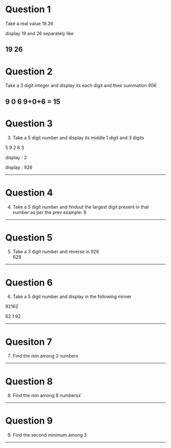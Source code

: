 # Question 1
Take a real value 19.26

display 19 and 26 separately like

19
26
-------------------------------------------------

# Question 2
Take a 3 digit integer and display its each digit and their summation
906

9
0
6
9+0+6 = 15
------------------------------------------------- 


# Question 3
3. Take a 5 digit number and display its middle 1 digit and 3 digits

5 9 2 6 3 

display : 2

display : 926

------------------------------------------------- 


# Question 4
4. Take a 5 digit number and findout the largest digit present in that number
as per the prev example: 9

------------------------------------------------- 

# Question 5
5. Take a 3 digit number and reverse in
926
\
629
------------------------------------------------- 

# Question 6
6. Take a 5 digit number and display in the following mnner

92162

62 1 92

------------------------------------------------- 

# Quesiton 7
7. Find the min among 3 numbers

------------------------------------------------- 

# Question 8
8. Find the min among 8 numbersx`
------------------------------------------------- 

# Question 9
9. Find the second minimum among 3

------------------------------------------------- 






















































